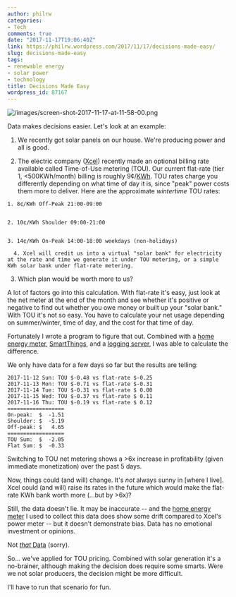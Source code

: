 ```yaml
---
author: philrw
categories:
- Tech
comments: true
date: "2017-11-17T19:06:40Z"
link: https://philrw.wordpress.com/2017/11/17/decisions-made-easy/
slug: decisions-made-easy
tags:
- renewable energy
- solar power
- technology
title: Decisions Made Easy
wordpress_id: 87167
---
```


![/images/screen-shot-2017-11-17-at-11-58-00.png](/images/screen-shot-2017-11-17-at-11-58-00.png)

Data makes decisions easier. Let's look at an example:

<!--more-->


  1. We recently got solar panels on our house. We're producing power and all is good.

  2. The electric company ([Xcel](https://en.wikipedia.org/wiki/Xcel_Energy)) recently made an optional billing rate available called Time-of-Use metering (TOU). Our current flat-rate (tier 1, <500KWh/month) billing is roughly 9¢/[KWh](https://en.wikipedia.org/wiki/Kilowatt_hour). TOU rates charge you differently depending on what time of day it is, since "peak" power costs them more to deliver. Here are the approximate _wintertime_ TOU rates:


    1. 8¢/KWh Off-Peak 21:00-09:00


    2. 10¢/KWh Shoulder 09:00-21:00


    3. 14¢/KWh On-Peak 14:00-18:00 weekdays (non-holidays)	

      4. Xcel will credit us into a virtual "solar bank" for electricity at the rate and time we generate it under TOU metering, or a simple KWh solar bank under flat-rate metering.

  3. Which plan would be worth more to us?


A lot of factors go into this calculation. With flat-rate it's easy, just look at the net meter at the end of the month and see whether it's positive or negative to find out whether you owe money or built up your "solar bank." With TOU it's not so easy. You have to calculate your net usage depending on summer/winter, time of day, and the cost for that time of day.

Fortunately I wrote a program to figure that out. Combined with a [home energy meter](https://aeotec.com/z-wave-home-energy-measure), [SmartThings](https://en.wikipedia.org/wiki/SmartThings), and a [logging server](https://www.influxdata.com/), I was able to calculate the difference.

We only have data for a few days so far but the results are telling:


    2017-11-12 Sun: TOU $-0.48 vs flat-rate $-0.25
    2017-11-13 Mon: TOU $-0.71 vs flat-rate $-0.31
    2017-11-14 Tue: TOU $-0.31 vs flat-rate $ 0.00
    2017-11-15 Wed: TOU $-0.37 vs flat-rate $ 0.11
    2017-11-16 Thu: TOU $-0.19 vs flat-rate $ 0.12
    ==================
    On-peak:  $  -1.51
    Shoulder: $  -5.19
    Off-peak: $   4.65
    ==================
    TOU Sum:  $  -2.05
    Flat Sum: $  -0.33


Switching to TOU net metering shows a >6x increase in profitability (given immediate monetization) over the past 5 days.

Now, things could (and will) change. It's _not_ always sunny in [where I live]. Xcel could (and will) raise its rates in the future which would make the flat-rate KWh bank worth more (...but by >6x)?

Still, the data doesn't lie. It may be inaccurate -- and the [home energy meter](https://aeotec.com/z-wave-home-energy-measure) I used to collect this data does show some drift compared to Xcel's power meter -- but it doesn't demonstrate bias. Data has no emotional investment or opinions.

Not [_that_ Data](https://en.wikipedia.org/wiki/Data_(Star_Trek)) (sorry).

So... we've applied for TOU pricing. Combined with solar generation it's a no-brainer, although making the decision does require some smarts. Were we not solar producers, the decision might be more difficult.

I'll have to run that scenario for fun.


